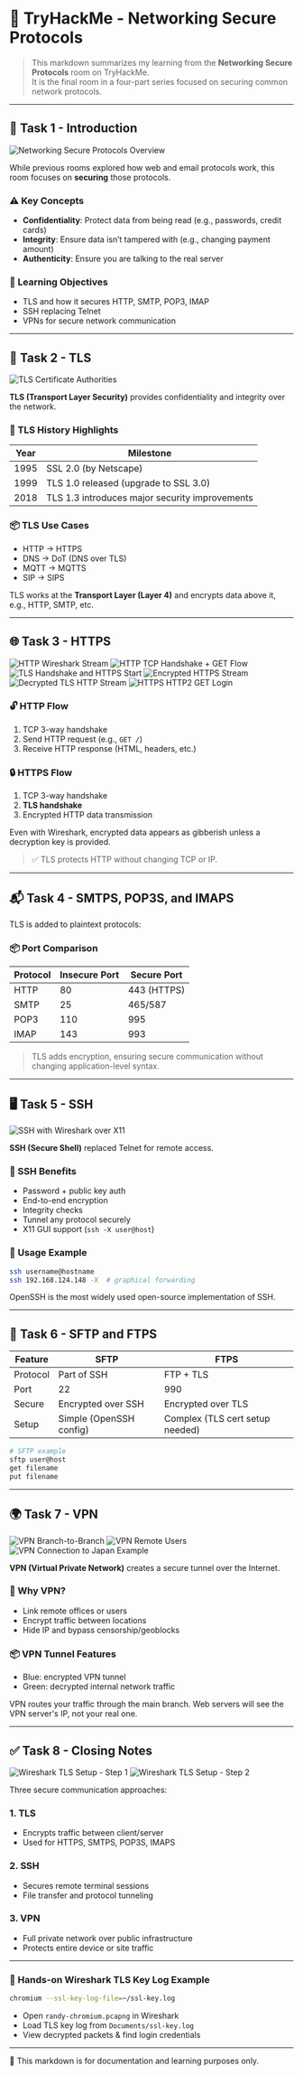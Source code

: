 # 🔐 TryHackMe - Networking Secure Protocols

> This markdown summarizes my learning from the **Networking Secure Protocols** room on TryHackMe.  
> It is the final room in a four-part series focused on securing common network protocols.

---

## 🧠 Task 1 - Introduction

![Networking Secure Protocols Overview](https://github.com/user-attachments/assets/a78dbad7-2c53-4bbd-b83f-ede8d4d8c4db)

While previous rooms explored how web and email protocols work, this room focuses on **securing** those protocols.

### ⚠️ Key Concepts
- **Confidentiality**: Protect data from being read (e.g., passwords, credit cards)
- **Integrity**: Ensure data isn’t tampered with (e.g., changing payment amount)
- **Authenticity**: Ensure you are talking to the real server

### 🧾 Learning Objectives
- TLS and how it secures HTTP, SMTP, POP3, IMAP
- SSH replacing Telnet
- VPNs for secure network communication

---

## 🔐 Task 2 - TLS

![TLS Certificate Authorities](https://github.com/user-attachments/assets/c7659b56-b4ba-489e-8f83-77b30c8c5a2e)

**TLS (Transport Layer Security)** provides confidentiality and integrity over the network.

### 🔑 TLS History Highlights
| Year | Milestone |
|------|-----------|
| 1995 | SSL 2.0 (by Netscape) |
| 1999 | TLS 1.0 released (upgrade to SSL 3.0) |
| 2018 | TLS 1.3 introduces major security improvements |

### 📦 TLS Use Cases
- HTTP → HTTPS
- DNS → DoT (DNS over TLS)
- MQTT → MQTTS
- SIP → SIPS

TLS works at the **Transport Layer (Layer 4)** and encrypts data above it, e.g., HTTP, SMTP, etc.

---

## 🌐 Task 3 - HTTPS

![HTTP Wireshark Stream](https://github.com/user-attachments/assets/6202a092-f287-4ed2-bf69-157f928a5f20)
![HTTP TCP Handshake + GET Flow](https://github.com/user-attachments/assets/f3152a18-1810-4b01-a05a-e1348b6e8b29)
![TLS Handshake and HTTPS Start](https://github.com/user-attachments/assets/e584724d-0f8b-4afd-9f0a-0d7e9dff185b)
![Encrypted HTTPS Stream](https://github.com/user-attachments/assets/53e7bf5b-5446-4ba3-9010-952996d56370)
![Decrypted TLS HTTP Stream](https://github.com/user-attachments/assets/a1af722d-2865-4a1b-8bd9-8634a43ff10d)
![HTTPS HTTP2 GET Login](https://github.com/user-attachments/assets/975f140d-8fa6-4cbf-b9cb-dff9ed79ddb3)

### 🔓 HTTP Flow
1. TCP 3-way handshake
2. Send HTTP request (e.g., `GET /`)
3. Receive HTTP response (HTML, headers, etc.)

### 🔒 HTTPS Flow
1. TCP 3-way handshake
2. **TLS handshake**
3. Encrypted HTTP data transmission

Even with Wireshark, encrypted data appears as gibberish unless a decryption key is provided.

> ✅ TLS protects HTTP without changing TCP or IP.

---

## 📬 Task 4 - SMTPS, POP3S, and IMAPS

TLS is added to plaintext protocols:

### 📦 Port Comparison

| Protocol | Insecure Port | Secure Port |
|----------|----------------|-------------|
| HTTP     | 80             | 443 (HTTPS) |
| SMTP     | 25             | 465/587     |
| POP3     | 110            | 995         |
| IMAP     | 143            | 993         |

> TLS adds encryption, ensuring secure communication without changing application-level syntax.

---

## 🖥️ Task 5 - SSH

![SSH with Wireshark over X11](https://github.com/user-attachments/assets/343311fb-b0d5-4fe4-b81b-1a47c71c1dbd)

**SSH (Secure Shell)** replaced Telnet for remote access.

### 🔐 SSH Benefits
- Password + public key auth
- End-to-end encryption
- Integrity checks
- Tunnel any protocol securely
- X11 GUI support (`ssh -X user@host`)

### 🔧 Usage Example
```bash
ssh username@hostname
ssh 192.168.124.148 -X  # graphical forwarding
```

OpenSSH is the most widely used open-source implementation of SSH.

---

## 📁 Task 6 - SFTP and FTPS

| Feature     | SFTP                              | FTPS                            |
|-------------|-----------------------------------|----------------------------------|
| Protocol    | Part of SSH                       | FTP + TLS                       |
| Port        | 22                                | 990                              |
| Secure      | Encrypted over SSH                | Encrypted over TLS              |
| Setup       | Simple (OpenSSH config)           | Complex (TLS cert setup needed) |

```bash
# SFTP example
sftp user@host
get filename
put filename
```

---

## 🌍 Task 7 - VPN

![VPN Branch-to-Branch](https://github.com/user-attachments/assets/3e6d893e-081a-4cde-be9a-39370a5bf929)
![VPN Remote Users](https://github.com/user-attachments/assets/c82072b5-82d9-42c5-90bc-8815149745c3)
![VPN Connection to Japan Example](https://github.com/user-attachments/assets/6843084a-6123-44d6-a54b-f13e91600368)

**VPN (Virtual Private Network)** creates a secure tunnel over the Internet.

### 🧭 Why VPN?
- Link remote offices or users
- Encrypt traffic between locations
- Hide IP and bypass censorship/geoblocks

### 📦 VPN Tunnel Features
- Blue: encrypted VPN tunnel
- Green: decrypted internal network traffic

VPN routes your traffic through the main branch. Web servers will see the VPN server's IP, not your real one.

---

## ✅ Task 8 - Closing Notes

![Wireshark TLS Setup - Step 1](https://github.com/user-attachments/assets/b0ddab6d-3deb-4043-b982-eb568301b60d)
![Wireshark TLS Setup - Step 2](https://github.com/user-attachments/assets/35210338-2ede-43c5-82a1-a31d1bfd1832)

Three secure communication approaches:

### 1. **TLS**
- Encrypts traffic between client/server
- Used for HTTPS, SMTPS, POP3S, IMAPS

### 2. **SSH**
- Secures remote terminal sessions
- File transfer and protocol tunneling

### 3. **VPN**
- Full private network over public infrastructure
- Protects entire device or site traffic

---

### 🔐 Hands-on Wireshark TLS Key Log Example

```bash
chromium --ssl-key-log-file=~/ssl-key.log
```

- Open `randy-chromium.pcapng` in Wireshark
- Load TLS key log from `Documents/ssl-key.log`
- View decrypted packets & find login credentials

---

📁 This markdown is for documentation and learning purposes only.
